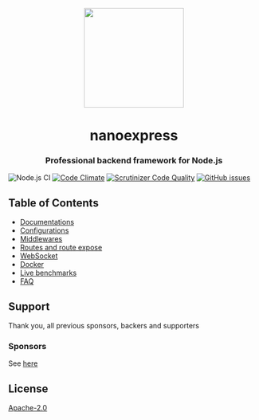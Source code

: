 <p align="center">

<img src="https://gblobscdn.gitbook.com/assets%2F-M1ejn7fVvN8DITsnKKs%2F-M24-WfIBJzIO_iGCiJ2%2F-M24-xNAI9CDmWJWk3YR%2Fpng-512-black.png?alt=media&token=387de1d2-2586-42d0-aa10-a8134f0eabf9" width="200" />
</p>

<h1 align="center">nanoexpress</h1>

<h3 align="center">Professional backend framework for Node.js</h3>

![Node.js CI](https://github.com/nanoexpress/nanoexpress/workflows/Node.js%20CI/badge.svg)
[![Code Climate](https://codeclimate.com/github/nanoexpress/nanoexpress/badges/gpa.svg)](https://codeclimate.com/github/nanoexpress/nanoexpress)
[![Scrutinizer Code Quality](https://scrutinizer-ci.com/g/nanoexpress/nanoexpress/badges/quality-score.png?b=master)](https://scrutinizer-ci.com/g/nanoexpress/nanoexpress/?branch=master)
[![GitHub issues](https://img.shields.io/github/issues/nanoexpress/nanoexpress.svg)](http://github.com/nanoexpress/nanoexpress/issues)

<!-- [![Coverage Status](https://coveralls.io/repos/github/nanoexpress/nanoexpress/badge.svg?branch=master)](https://coveralls.io/github/nanoexpress/nanoexpress?branch=master) -->

## Table of Contents

- [Documentations](https://nanoexpress.js.org)
- [Configurations](https://nanoexpress.js.org/server#simple-version)
- [Middlewares](https://nanoexpress.js.org/middlewares)
- [Routes and route expose](https://nanoexpress.js.org/routes)
- [WebSocket](https://nanoexpress.js.org/websocket)
- [Docker](https://nanoexpress.js.org/docker-linux)
- [Live benchmarks](https://github.com/the-benchmarker/web-frameworks#results)
- [FAQ](https://nanoexpress.js.org/faq)

## Support

Thank you, all previous sponsors, backers and supporters

### Sponsors

See [here](https://nanoexpress.js.org/sponsors)

## License

[Apache-2.0](https://nanoexpress.js.org/license)
